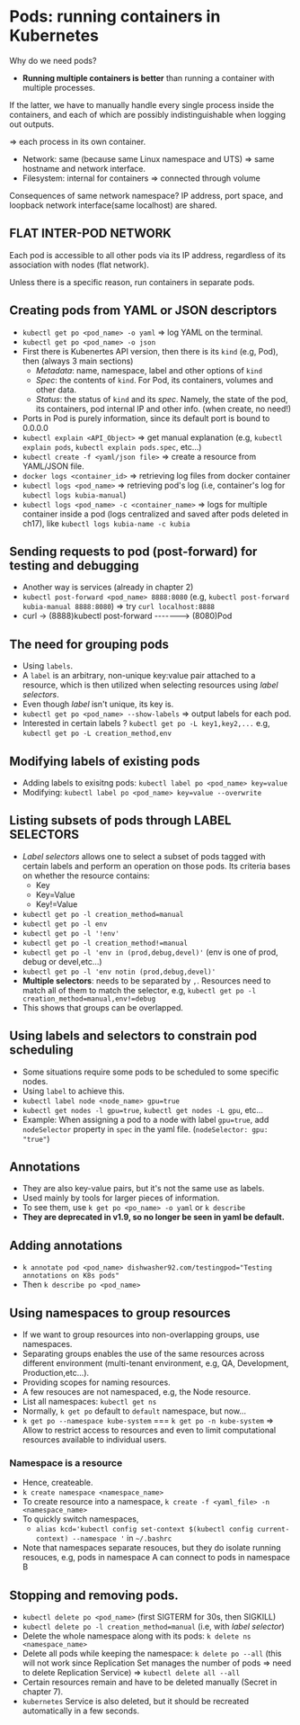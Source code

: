 # Pods: running containers in Kubernetes
Why do we need pods?
- **Running multiple containers is better** than running a container with multiple processes.

If the latter, we have to manually handle every single process inside the containers,
and each of which are possibly indistinguishable when logging out outputs.

=> each process in its own container.

- Network: same (because same Linux namespace and UTS) => same hostname and network interface.
- Filesystem: internal for containers => connected through volume

Consequences of same network namespace? IP address, port space, and loopback network interface(same localhost) are shared.

## FLAT INTER-POD NETWORK
Each pod is accessible to all other pods via its IP address, regardless of its association with nodes (flat network).

Unless there is a specific reason, run containers in separate pods.

## Creating pods from YAML or JSON descriptors
- `kubectl get po <pod_name> -o yaml` => log YAML on the terminal.
- `kubectl get po <pod_name> -o json`
- First there is Kubenertes API version, then there is its `kind` (e.g, Pod), then (always 3 main sections)
    - *Metadata*: name, namespace, label and other options of `kind`
    - *Spec*: the contents of `kind`. For Pod, its containers, volumes and other data.
    - *Status*: the status of `kind` and its *spec*. Namely, the state of the pod, its containers, pod internal IP and other info.
    (when create, no need!)
- Ports in Pod is purely information, since its default port is bound to 0.0.0.0
- `kubectl explain <API_Object>` => get manual explanation (e.g, `kubectl explain pods`, `kubectl explain pods.spec`, etc...)
- `kubectl create -f <yaml/json file>` => create a resource from YAML/JSON file.
- `docker logs <container_id>` => retrieving log files from docker container
- `kubectl logs <pod_name>` => retrieving pod's log (i.e, container's log for `kubectl logs kubia-manual`)
- `kubectl logs <pod_name> -c <container_name>` => logs for multiple container inside a pod (logs centralized and saved after pods deleted in ch17), 
like `kubectl logs kubia-name -c kubia`

## Sending requests to pod (post-forward) for testing and debugging
- Another way is services (already in chapter 2)
- `kubectl post-forward <pod_name> 8888:8080` (e.g, `kubectl post-forward kubia-manual 8888:8080`) => try `curl localhost:8888`
- curl -> (8888)kubectl post-forward -------> (8080)Pod

## The need for grouping pods
- Using `labels`.
- A `label` is an arbitrary, non-unique key:value pair attached to a resource,
which is then utilized when selecting resources using *label selectors*.
- Even though *label* isn't unique, its key is.
- `kubectl get po <pod_name> --show-labels` => output labels for each pod.
- Interested in certain labels ? `kubectl get po -L key1,key2,...` e.g, `kubectl get po -L creation_method,env`

## Modifying labels of existing pods
- Adding labels to exisitng pods: `kubectl label po <pod_name> key=value`
- Modifying: `kubectl label po <pod_name> key=value --overwrite`

## Listing subsets of pods through LABEL SELECTORS
- *Label selectors* allows one to select a subset of pods tagged with certain labels
and perform an operation on those pods. Its criteria bases on whether the resource contains:
    - Key
    - Key=Value
    - Key!=Value
- `kubectl get po -l creation_method=manual`
- `kubectl get po -l env`
- `kubectl get po -l '!env'`
- `kubectl get po -l creation_method!=manual`
- `kubectl get po -l 'env in (prod,debug,devel)'` (env is one of prod, debug or devel,etc...)
- `kubectl get po -l 'env notin (prod,debug,devel)'`
- **Multiple selectors**: needs to be separated by `,`. Resources need to match all of them to
match the selector, e.g, `kubectl get po -l creation_method=manual,env!=debug`
- This shows that groups can be overlapped.

## Using labels and selectors to constrain pod scheduling
- Some situations require some pods to be scheduled to some specific nodes.
- Using `label` to achieve this.
- `kubectl label node <node_name> gpu=true`
- `kubectl get nodes -l gpu=true`, `kubectl get nodes -L gpu`, etc...
- Example: When assigning a pod to a node with label `gpu=true`, add
`nodeSelector` property in `spec` in the yaml file. (`nodeSelector: gpu: "true"`)

## Annotations
- They are also key-value pairs, but it's not the same use as labels.
- Used mainly by tools for larger pieces of information.
- To see them, use `k get po <po_name> -o yaml` or `k describe`
- **They are deprecated in v1.9, so no longer be seen in yaml be default.**

## Adding annotations
- `k annotate pod <pod_name> dishwasher92.com/testingpod="Testing annotations on K8s pods"`
- Then `k describe po <pod_name>`

## Using namespaces to group resources
- If we want to group resources into non-overlapping groups, use namespaces.
- Separating groups enables the use of the same resources across different
environment (multi-tenant environment, e.g, QA, Development, Production,etc...).
- Providing scopes for naming resources.
- A few resouces are not namespaced, e.g, the Node resource.
- List all namespaces: `kubectl get ns`
- Normally, `k get po` default to `default` namespace, but now...
- `k get po --namespace kube-system` === `k get po -n kube-system`
=> Allow to restrict access to resources and even to limit computational resources available
to individual users.

### Namespace is a resource
- Hence, createable.
- `k create namespace <namespace_name>`
- To create resource into a namespace, `k create -f <yaml_file> -n <namespace_name>`
- To quickly switch namespaces,
    - `alias kcd='kubectl config set-context $(kubectl config current-context) --namespace '` in `~/.bashrc`
- Note that namespaces separate resouces, but they do isolate running resouces, e.g,
pods in namespace A can connect to pods in namespace B

## Stopping and removing pods.
- `kubectl delete po <pod_name>` (first SIGTERM for 30s, then SIGKILL)
- `kubectl delete po -l creation_method=manual` (i.e, with *label selector*)
- Delete the whole namespace along with its pods: `k delete ns <namespace_name>`
- Delete all pods while keeping the namespace: `k delete po --all` (this will not work since
Replication Set manages the number of pods => need to delete Replication Service)
=> `kubectl delete all --all`
- Certain resources remain and have to be deleted manually (Secret in chapter 7).
- `kubernetes` Service is also deleted, but it should be recreated automatically
in a few seconds.